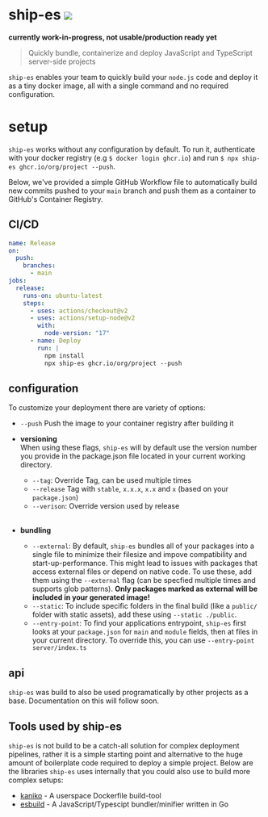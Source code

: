 # ship-es <a href="https://www.npmjs.com/package/ship-es"><img src="https://img.shields.io/npm/v/ship-es?style=flat&colorA=000000&colorB =000000"/></a>

**currently work-in-progress, not usable/production ready yet**

> Quickly bundle, containerize and deploy JavaScript and TypeScript server-side projects

`ship-es` enables your team to quickly build your `node.js` code and deploy it as a tiny docker image, all with a single command and no required configuration.

# setup

`ship-es` works without any configuration by default.
To run it, authenticate with your docker registry (e.g `$ docker login ghcr.io`) and run `$ npx ship-es ghcr.io/org/project --push`.

Below, we've provided a simple GitHub Workflow file to automatically build new commits pushed to your `main` branch and push them as a container to GitHub's Container Registry.

## CI/CD

```yaml
name: Release
on:
  push:
    branches:
      - main
jobs:
  release:
    runs-on: ubuntu-latest
    steps:
      - uses: actions/checkout@v2
      - uses: actions/setup-node@v2
        with:
          node-version: "17"
      - name: Deploy
        run: |
          npm install
          npx ship-es ghcr.io/org/project --push
```

## configuration

To customize your deployment there are variety of options:

- `--push` Push the image to your container registry after building it

- **versioning**\
   When using these flags, `ship-es` will by default use the version number you provide in the package.json file located in your current working directory.

  - `--tag`: Override Tag, can be used multiple times
  - `--release` Tag with `stable`, `x.x.x`, `x.x` and `x` (based on your `package.json`)
  - `--verison`: Override version used by release
    <br/>
    <br/>

- **bundling**
  - `--external`: By default, `ship-es` bundles all of your packages into a single file to minimize their filesize and impove compatibility and start-up-performance. This might lead to issues with packages that access external files or depend on native code. To use these, add them using the `--external` flag (can be specfied multiple times and supports glob patterns). **Only packages marked as external will be included in your generated image!**
  - `--static`: To include specific folders in the final build (like a `public/` folder with static assets), add these using `--static ./public`.
  - `--entry-point`: To find your applications entrypoint, `ship-es` first looks at your `package.json` for `main` and `module` fields, then at files in your current directory. To override this, you can use `--entry-point server/index.ts`

## api

`ship-es` was build to also be used programatically by other projects as a base. Documentation on this will follow soon.

## Tools used by ship-es

`ship-es` is not build to be a catch-all solution for complex deployment pipelines, rather it is a simple starting point and alternative to the huge amount of boilerplate code required to deploy a simple project. Below are the libraries `ship-es` uses internally that you could also use to build more complex setups:

- [kaniko](https://github.com/GoogleContainerTools/kaniko) - A userspace Dockerfile build-tool
- [esbuild](https://github.com/evanw/esbuild) - A JavaScript/Typescipt bundler/minifier written in Go
